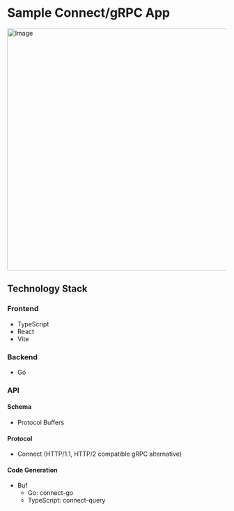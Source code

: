 # Sample Connect/gRPC App

<img width="554" alt="Image" src="https://github.com/user-attachments/assets/b7277734-419f-4af7-baab-61672189a4ce" />

## Technology Stack


### Frontend
- TypeScript
- React
- Vite

### Backend
- Go

### API

#### Schema 
- Protocol Buffers

#### Protocol
- Connect (HTTP/1.1, HTTP/2 compatible gRPC alternative)

#### Code Generation
- Buf
  - Go: connect-go
  - TypeScript: connect-query
